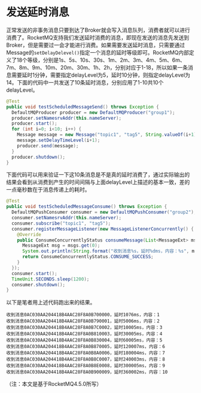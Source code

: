 # 发送延时消息

正常发送的非事务消息只要到达了Broker就会写入消息队列，消费者就可以进行消费了。RocketMQ支持我们发送延时消费的消息，即现在发送的消息先发送到Broker，但是需要过一会才能进行消费。如果需要发送延时消息，只需要通过Message的`setDelayDelevel()`指定一个消息的延时等级即可。RocketMQ内部定义了18个等级，分别是1s、5s、10s、30s、1m、2m、3m、4m、5m、6m、7m、8m、9m、10m、20m、30m、1h、2h，分别对应于1-18，所以如果一条消息需要延时1分钟，需要指定delayLevel为5，延时10分钟，则指定delayLevel为14。下面的代码中一共发送了10条延时消息，分别应用了1-10共10个delayLevel。

```java
@Test
public void testScheduledMessageSend() throws Exception {
  DefaultMQProducer producer = new DefaultMQProducer("group1");
  producer.setNamesrvAddr(this.nameServer);
  producer.start();
  for (int i=0; i<10; i++) {
    Message message = new Message("topic1", "tag5", String.valueOf(i+1).getBytes());
    message.setDelayTimeLevel(i+1);
    producer.send(message);
  }
  producer.shutdown();
}
```

下面代码可以用来验证一下这10条消息是不是真的延时消费了，通过实际输出的结果会看到从消费到产生的时间间隔与上面delayLevel上描述的基本一致，差的一点毫秒数在于消息传递上的耗时。

```java
@Test
public void testScheduledMessageConsume() throws Exception {
  DefaultMQPushConsumer consumer = new DefaultMQPushConsumer("group2");
  consumer.setNamesrvAddr(this.nameServer);
  consumer.subscribe("topic1", "tag5");
  consumer.registerMessageListener(new MessageListenerConcurrently() {
    @Override
    public ConsumeConcurrentlyStatus consumeMessage(List<MessageExt> msgs, ConsumeConcurrentlyContext context) {
      MessageExt msg = msgs.get(0);
      System.out.println(String.format("收到消息%s，延时%dms，内容：%s", msg.getMsgId(), System.currentTimeMillis()-msg.getBornTimestamp(), new String(msg.getBody())));
      return ConsumeConcurrentlyStatus.CONSUME_SUCCESS;
    }
  });
  consumer.start();
  TimeUnit.SECONDS.sleep(1200);
  consumer.shutdown();
}
```

以下是笔者用上述代码跑出来的结果。

```text
收到消息0AC030AA204418B4AAC28F8A0B700000，延时1076ms，内容：1
收到消息0AC030AA204418B4AAC28F8A0B790001，延时5006ms，内容：2
收到消息0AC030AA204418B4AAC28F8A0B7C0002，延时10005ms，内容：3
收到消息0AC030AA204418B4AAC28F8A0B810003，延时30005ms，内容：4
收到消息0AC030AA204418B4AAC28F8A0B830004，延时60005ms，内容：5
收到消息0AC030AA204418B4AAC28F8A0B870005，延时120007ms，内容：6
收到消息0AC030AA204418B4AAC28F8A0B8A0006，延时180004ms，内容：7
收到消息0AC030AA204418B4AAC28F8A0B8C0007，延时240003ms，内容：8
收到消息0AC030AA204418B4AAC28F8A0B8E0008，延时300005ms，内容：9
收到消息0AC030AA204418B4AAC28F8A0B900009，延时360002ms，内容：10
```

（注：本文是基于RocketMQ4.5.0所写）